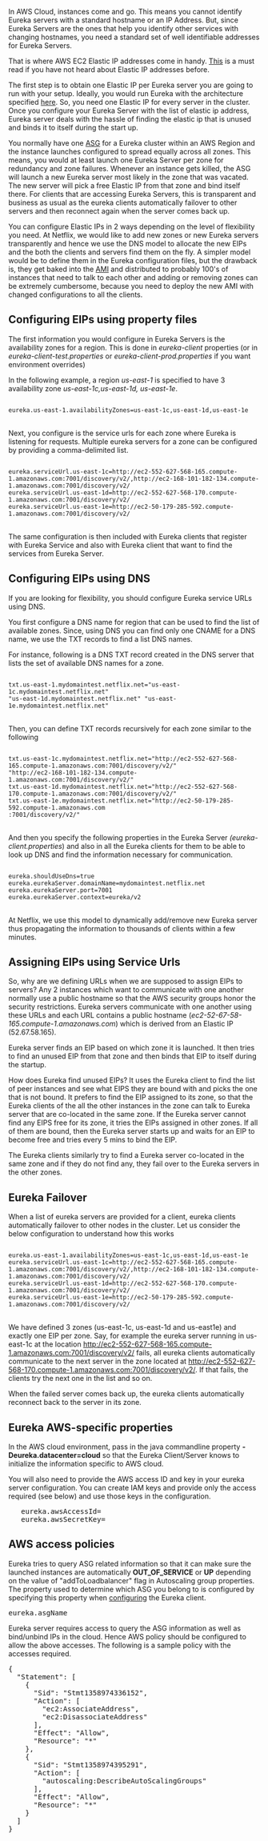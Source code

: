 In AWS Cloud, instances come and go. This means you cannot identify Eureka servers with a standard hostname or an IP Address. But, since Eureka Servers are the ones that help you identify other services with changing hostnames, you need a standard set of well identifiable addresses for Eureka Servers.

That is where AWS EC2 Elastic IP addresses come in handy. [This](http://aws.amazon.com/articles/1346) is a must read if you have not heard about Elastic IP addresses before.

The first step is to obtain one Elastic IP per Eureka server you are going to run with your setup. Ideally, you would run Eureka with the architecture specified [here](https://github.com/Netflix/eureka/wiki/Eureka-at-a-glance). So, you need one Elastic IP for every server in the cluster. Once you configure your Eureka Server with the list of elastic ip address, Eureka server deals with the hassle of finding the elastic ip that is unused and binds it to itself during the start up. 

You normally have one [ASG](http://aws.amazon.com/autoscaling/) for a Eureka cluster within an AWS Region and the instance launches configured to spread equally across all zones. This means, you would at least launch one Eureka Server per zone for redundancy and zone failures. Whenever an instance gets killed, the ASG will launch a new Eureka server most likely in the zone that was vacated. The new server will pick a free Elastic IP from that zone and bind itself there. For clients that are accessing Eureka Servers, this is transparent and business as usual as the eureka clients automatically failover to other servers and then reconnect again when the server comes back up.

You can configure Elastic IPs in 2 ways depending on the level of flexibility you need. At Netflix, we would like to add new zones or new Eureka servers transparently and hence we use the DNS model to allocate the new EIPs and the both the clients and servers find them on the fly. A simpler model would be to define them in the Eureka configuration files, but the drawback is, they get baked into the [AMI](https://aws.amazon.com/amis/) and distributed to probably 100's of instances that need to talk to each other and adding or removing zones can be extremely cumbersome, because you need to deploy the new AMI with changed configurations to all the clients.

## Configuring EIPs using property files

The first information you would configure in Eureka Servers is the availability zones for a region. This is done in _eureka-client_ properties (or in _eureka-client-test.properties_ or _eureka-client-prod.properties_ if you want environment overrides)

In the following example, a region _us-east-1_ is specified to have 3 availability zone _us-east-1c,us-east-1d, us-east-1e_.
<pre>
<code>
eureka.us-east-1.availabilityZones=us-east-1c,us-east-1d,us-east-1e
</code>
</pre>

Next, you configure is the service urls for each zone where Eureka is listening for requests. Multiple eureka servers for a zone can be configured by providing a comma-delimited list.
<pre>
<code>
eureka.serviceUrl.us-east-1c=http://ec2-552-627-568-165.compute-1.amazonaws.com:7001/discovery/v2/,http://ec2-168-101-182-134.compute-1.amazonaws.com:7001/discovery/v2/
eureka.serviceUrl.us-east-1d=http://ec2-552-627-568-170.compute-1.amazonaws.com:7001/discovery/v2/
eureka.serviceUrl.us-east-1e=http://ec2-50-179-285-592.compute-1.amazonaws.com:7001/discovery/v2/
</code>
</pre>

The same configuration is then included with Eureka clients that register with Eureka Service and also with Eureka client that want to find the services from Eureka Server.

## Configuring EIPs using DNS

If you are looking for flexibility, you should configure Eureka service URLs using DNS.

You first configure a DNS name for region that can be used to find the list of available zones. Since, using  DNS you can find only one CNAME for a DNS name, we use the TXT records to find a list DNS names.

For instance, following is a DNS TXT record created in the DNS server that lists the set of available DNS names for a zone.

<pre>
<code>
txt.us-east-1.mydomaintest.netflix.net="us-east-1c.mydomaintest.netflix.net" 
"us-east-1d.mydomaintest.netflix.net" "us-east-1e.mydomaintest.netflix.net"
</code>
</pre>

Then, you can define TXT records recursively for each zone similar to the following

<pre>
<code>
txt.us-east-1c.mydomaintest.netflix.net="http://ec2-552-627-568-165.compute-1.amazonaws.com:7001/discovery/v2/" 
"http://ec2-168-101-182-134.compute-1.amazonaws.com:7001/discovery/v2/"
txt.us-east-1d.mydomaintest.netflix.net="http://ec2-552-627-568-170.compute-1.amazonaws.com:7001/discovery/v2/"
txt.us-east-1e.mydomaintest.netflix.net="http://ec2-50-179-285-592.compute-1.amazonaws.com
:7001/discovery/v2/"
</code>
</pre>

And then you specify the following properties in the Eureka Server _(eureka-client.properties_) and also in all the Eureka clients for them to be able to look up DNS and find the information necessary for communication.

<pre>
<code>
eureka.shouldUseDns=true
eureka.eurekaServer.domainName=mydomaintest.netflix.net
eureka.eurekaServer.port=7001
eureka.eurekaServer.context=eureka/v2
</code>
</pre>

At Netflix, we use this model to dynamically add/remove new Eureka server thus propagating the information to thousands of clients within a few minutes.

## Assigning EIPs using Service Urls

So, why are we defining URLs when we are supposed to assign EIPs to servers? Any 2 instances which want to communicate with one another normally use a public hostname so that the AWS security groups honor the security restrictions. Eureka servers communicate with one another using these URLs and each URL contains a public hostname (_ec2-52-67-58-165.compute-1.amazonaws.com_)  which is derived from an Elastic IP (52.67.58.165). 

Eureka server finds an EIP based on which zone it is launched. It then tries to find an unused EIP from that zone and then binds that EIP to itself during the startup.

How does Eureka find unused EIPs? It uses the Eureka client to find the list of peer instances and see what EIPS they are bound with and picks the one that is not bound. It prefers to find the EIP assigned to its zone, so that the Eureka clients of the all the other instances in the zone can talk to Eureka server that are co-located in the same zone. If the Eureka server cannot find any EIPS free for its zone, it tries the EIPs assigned in other zones. If all of them are bound, then the Eureka server starts up and waits for an EIP to become free and tries every 5 mins to bind the EIP.

The Eureka clients similarly try to find a Eureka server co-located in the same zone and if they do not find any, they fail over to the Eureka servers in the other zones.

## Eureka Failover

When a list of eureka servers are provided for a client, eureka clients automatically failover to other nodes in the cluster. Let us consider the below configuration to understand how this works

<pre>
<code>
eureka.us-east-1.availabilityZones=us-east-1c,us-east-1d,us-east-1e
eureka.serviceUrl.us-east-1c=http://ec2-552-627-568-165.compute-1.amazonaws.com:7001/discovery/v2/,http://ec2-168-101-182-134.compute-1.amazonaws.com:7001/discovery/v2/
eureka.serviceUrl.us-east-1d=http://ec2-552-627-568-170.compute-1.amazonaws.com:7001/discovery/v2/
eureka.serviceUrl.us-east-1e=http://ec2-50-179-285-592.compute-1.amazonaws.com:7001/discovery/v2/
</code>
</pre>

We have defined 3 zones (us-east-1c, us-east-1d and us-east1e) and exactly one EIP per zone. Say, for example the eureka server running in us-east-1c at the location http://ec2-552-627-568-165.compute-1.amazonaws.com:7001/discovery/v2/ fails, all eureka clients automatically communicate to the next server in the zone located at http://ec2-552-627-568-170.compute-1.amazonaws.com:7001/discovery/v2/. If that fails, the clients try the next one in the list and so on.

When the failed server comes back up, the eureka clients automatically reconnect back to the server in its zone.

## Eureka AWS-specific properties

In the AWS cloud environment, pass in the java commandline property **-Deureka.datacenter=cloud** so that the Eureka Client/Server knows to initialize the information specific to AWS cloud.

You will also need to provide the AWS access ID and key in your eureka server configuration. You can create IAM keys and provide only the access required (see below) and use those keys in the configuration.

<pre>
   eureka.awsAccessId=
   eureka.awsSecretKey=
</pre>

## AWS access policies

Eureka tries to query ASG related information so that it can make sure the launched instances are automatically **OUT_OF_SERVICE** or **UP** depending on the value of "addToLoadbalancer" flag in Autoscaling group properties. The property used to determine which ASG you belong to is configured by specifying this property when [configuring](https://github.com/Netflix/eureka/wiki/Configuring-Eureka) the Eureka client.

<pre>
eureka.asgName
</pre>

Eureka server requires access to query the ASG information as well as bind/unbind IPs in the cloud. Hence AWS policy should be configured to allow the above accesses. The following is a sample policy with the accesses required.

<pre>
{
  "Statement": [
    {
      "Sid": "Stmt1358974336152",
      "Action": [
        "ec2:AssociateAddress",
        "ec2:DisassociateAddress"
      ],
      "Effect": "Allow",
      "Resource": "*"
    },
    {
      "Sid": "Stmt1358974395291",
      "Action": [
        "autoscaling:DescribeAutoScalingGroups"
      ],
      "Effect": "Allow",
      "Resource": "*"
    }
  ]
}
</pre>